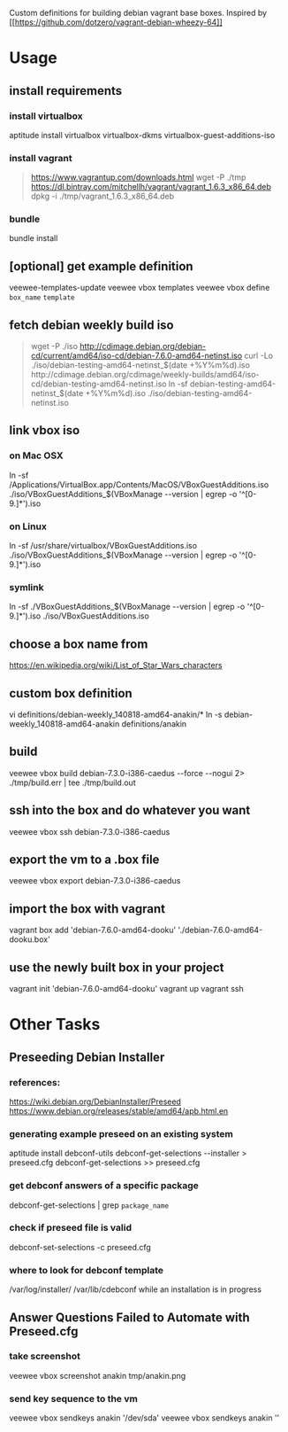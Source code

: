 Custom definitions for building debian vagrant base boxes.
Inspired by [[https://github.com/dotzero/vagrant-debian-wheezy-64]]

# Usage

## install requirements
### install virtualbox
aptitude install virtualbox virtualbox-dkms virtualbox-guest-additions-iso
### install vagrant
> https://www.vagrantup.com/downloads.html
wget -P ./tmp https://dl.bintray.com/mitchellh/vagrant/vagrant_1.6.3_x86_64.deb
dpkg -i ./tmp/vagrant_1.6.3_x86_64.deb
### bundle
bundle install

## [optional] get example definition
veewee-templates-update
veewee vbox templates
veewee vbox define `box_name` `template`

## fetch debian weekly build iso
> wget -P ./iso http://cdimage.debian.org/debian-cd/current/amd64/iso-cd/debian-7.6.0-amd64-netinst.iso
curl -Lo ./iso/debian-testing-amd64-netinst_$(date +%Y%m%d).iso http://cdimage.debian.org/cdimage/weekly-builds/amd64/iso-cd/debian-testing-amd64-netinst.iso
ln -sf debian-testing-amd64-netinst_$(date +%Y%m%d).iso ./iso/debian-testing-amd64-netinst.iso

## link vbox iso
### on Mac OSX
ln -sf /Applications/VirtualBox.app/Contents/MacOS/VBoxGuestAdditions.iso ./iso/VBoxGuestAdditions_$(VBoxManage --version | egrep -o '^[0-9.]*').iso
### on Linux
ln -sf /usr/share/virtualbox/VBoxGuestAdditions.iso ./iso/VBoxGuestAdditions_$(VBoxManage --version | egrep -o '^[0-9.]*').iso
### symlink
ln -sf ./VBoxGuestAdditions_$(VBoxManage --version | egrep -o '^[0-9.]*').iso ./iso/VBoxGuestAdditions.iso

## choose a box name from
https://en.wikipedia.org/wiki/List_of_Star_Wars_characters

## custom box definition
vi definitions/debian-weekly_140818-amd64-anakin/*
ln -s debian-weekly_140818-amd64-anakin definitions/anakin

## build
veewee vbox build debian-7.3.0-i386-caedus --force --nogui 2> ./tmp/build.err | tee ./tmp/build.out

## ssh into the box and do whatever you want
veewee vbox ssh debian-7.3.0-i386-caedus

## export the vm to a .box file
veewee vbox export debian-7.3.0-i386-caedus

## import the box with vagrant
vagrant box add 'debian-7.6.0-amd64-dooku' './debian-7.6.0-amd64-dooku.box'

## use the newly built box in your project
vagrant init 'debian-7.6.0-amd64-dooku'
vagrant up
vagrant ssh


# Other Tasks

## Preseeding Debian Installer
### references:
https://wiki.debian.org/DebianInstaller/Preseed
https://www.debian.org/releases/stable/amd64/apb.html.en
### generating example preseed on an existing system
aptitude install debconf-utils
debconf-get-selections --installer > preseed.cfg
debconf-get-selections >> preseed.cfg
### get debconf answers of a specific package
debconf-get-selections | grep `package_name`
### check if preseed file is valid
debconf-set-selections -c preseed.cfg
### where to look for debconf template
/var/log/installer/
/var/lib/cdebconf while an installation is in progress

## Answer Questions Failed to Automate with Preseed.cfg
### take screenshot
veewee vbox screenshot anakin tmp/anakin.png
### send key sequence to the vm
veewee vbox sendkeys anakin '/dev/sda'
veewee vbox sendkeys anakin '<Enter>'
